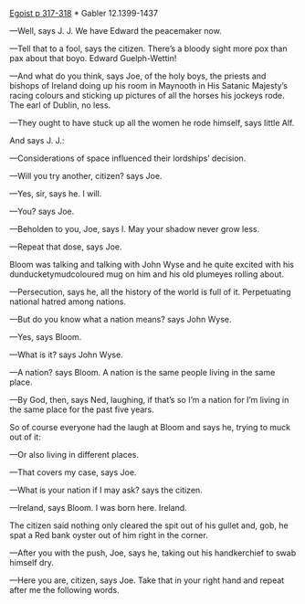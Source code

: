 [Egoist p 317-318](https://archive.org/stream/ulysses00joyc_1?ref=ol#page/317/mode/1up) * Gabler 12.1399-1437

—Well, says J. J. We have Edward the peacemaker now.

—Tell that to a fool, says the citizen. There’s a bloody sight more pox than pax about that boyo. Edward Guelph-Wettin!

—And what do you think, says Joe, of the holy boys, the priests and bishops of Ireland doing up his room in Maynooth in His Satanic Majesty’s racing colours and sticking up pictures of all the horses his jockeys rode. The earl of Dublin, no less.

—They ought to have stuck up all the women he rode himself, says little Alf.

And says J. J.:

—Considerations of space influenced their lordships’ decision.

—Will you try another, citizen? says Joe.

—Yes, sir, says he. I will.

—You? says Joe.

—Beholden to you, Joe, says I. May your shadow never grow less.

—Repeat that dose, says Joe.

Bloom was talking and talking with John Wyse and he quite excited with his dunducketymudcoloured mug on him and his old plumeyes rolling about.

—Persecution, says he, all the history of the world is full of it. Perpetuating national hatred among nations.

—But do you know what a nation means? says John Wyse.

—Yes, says Bloom.

—What is it? says John Wyse.

—A nation? says Bloom. A nation is the same people living in the same place.

—By God, then, says Ned, laughing, if that’s so I’m a nation for I’m living in the same place for the past five years.

So of course everyone had the laugh at Bloom and says he, trying to muck out of it:

—Or also living in different places.

—That covers my case, says Joe.

—What is your nation if I may ask? says the citizen.

—Ireland, says Bloom. I was born here. Ireland.

The citizen said nothing only cleared the spit out of his gullet and, gob, he spat a Red bank oyster out of him right in the corner.

—After you with the push, Joe, says he, taking out his handkerchief to swab himself dry.

—Here you are, citizen, says Joe. Take that in your right hand and repeat after 
me the following words.

